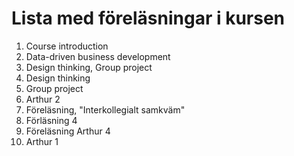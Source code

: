 # Lista med föreläsningar i kursen 
1. Course introduction
2. Data-driven business development
3. Design thinking, Group project
3. Design thinking
4. Group project
5. Arthur 2
6. Föreläsning, "Interkollegialt samkväm"
6. Förläsning 4
10. Föreläsning Arthur 4
6. Arthur 1

